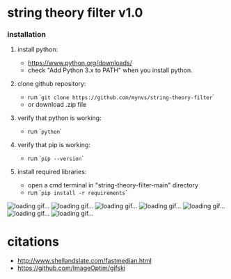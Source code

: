 # string theory filter v1.0
### installation

1. install python:
	- https://www.python.org/downloads/
	- check "Add Python 3.x to PATH" when you install python.

2. clone github repository:
   	- run \``git clone https://github.com/mynvs/string-theory-filter`\`
   	- or download .zip file

3. verify that python is working:
	- run \``python`\`

5. verify that pip is working:
	- run \``pip --version`\`

7. install required libraries:
   	- open a cmd terminal in "string-theory-filter-main" directory
	- run \``pip install -r requirements`\`

![loading gif...](https://github.com/mynvs/string_theory_filter/blob/images/image1.gif?raw=true)
![loading gif...](https://github.com/mynvs/string_theory_filter/blob/images/image6.png?raw=true)
![loading gif...](https://github.com/mynvs/string_theory_filter/blob/images/image2.gif?raw=true)
![loading gif...](https://github.com/mynvs/string_theory_filter/blob/images/image3.gif?raw=true)
![loading gif...](https://github.com/mynvs/string_theory_filter/blob/images/image4.png?raw=true)
![loading gif...](https://github.com/mynvs/string_theory_filter/blob/images/image5.png?raw=true)
![loading gif...](https://github.com/mynvs/string_theory_filter/blob/images/image7.gif?raw=true)

# citations
- http://www.shellandslate.com/fastmedian.html
- https://github.com/ImageOptim/gifski
